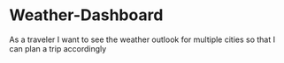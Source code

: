 # Weather-Dashboard
As a traveler
I want to see the weather outlook for multiple cities
so that I can plan a trip accordingly
